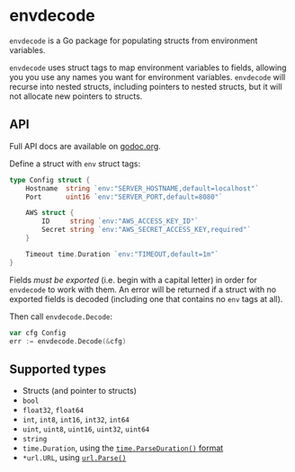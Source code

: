 # envdecode #

`envdecode` is a Go package for populating structs from environment
variables.

`envdecode` uses struct tags to map environment variables to fields,
allowing you you use any names you want for environment variables.
`envdecode` will recurse into nested structs, including pointers to
nested structs, but it will not allocate new pointers to structs.

## API ##

Full API docs are available on
[godoc.org](http://godoc.org/github.com/joeshaw/envdecode).

Define a struct with `env` struct tags:

```go
type Config struct {
    Hostname  string `env:"SERVER_HOSTNAME,default=localhost"`
    Port      uint16 `env:"SERVER_PORT,default=8080"`

    AWS struct {
        ID     string `env:"AWS_ACCESS_KEY_ID"`
        Secret string `env:"AWS_SECRET_ACCESS_KEY,required"`
    }

    Timeout time.Duration `env:"TIMEOUT,default=1m"`
}
```

Fields *must be exported* (i.e. begin with a capital letter) in order
for `envdecode` to work with them.  An error will be returned if a
struct with no exported fields is decoded (including one that contains
no `env` tags at all).

Then call `envdecode.Decode`:

```go
var cfg Config
err := envdecode.Decode(&cfg)
```

## Supported types ##

* Structs (and pointer to structs)
* `bool`
* `float32`, `float64`
* `int`, `int8`, `int16`, `int32`, `int64`
* `uint`, `uint8`, `uint16`, `uint32`, `uint64`
* `string`
* `time.Duration`, using the [`time.ParseDuration()` format](http://golang.org/pkg/time/#ParseDuration)
* `*url.URL`, using [`url.Parse()`](https://godoc.org/net/url#Parse)
